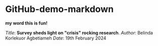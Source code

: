 # GitHub-demo-markdown

__my word this is fun!__

_Title_: __Survey sheds light on "crisis" rocking research__.
_Author_: Belinda Korlekuor Agbetiameh
_Date_: 19th February 2024
